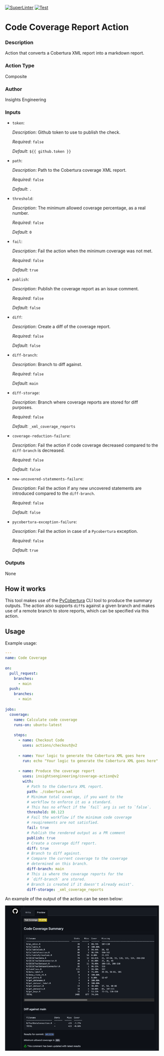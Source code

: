 [![SuperLinter](https://github.com/insightsengineering/coverage-action/actions/workflows/lint.yaml/badge.svg)](https://github.com/insightsengineering/coverage-action/actions/workflows/lint.yaml)
[![Test](https://github.com/insightsengineering/coverage-action/actions/workflows/test.yaml/badge.svg)](https://github.com/insightsengineering/coverage-action/actions/workflows/test.yaml)

<!-- BEGIN_ACTION_DOC -->
# Code Coverage Report Action

### Description

Action that converts a Cobertura XML report into a markdown report.
### Action Type

Composite

### Author

Insights Engineering

### Inputs

* `token`:

  _Description_: Github token to use to publish the check.

  _Required_: `false`

  _Default_: `${{ github.token }}`

* `path`:

  _Description_: Path to the Cobertura coverage XML report.

  _Required_: `false`

  _Default_: `.`

* `threshold`:

  _Description_: The minimum allowed coverage percentage, as a real number.

  _Required_: `false`

  _Default_: `0`

* `fail`:

  _Description_: Fail the action when the minimum coverage was not met.

  _Required_: `false`

  _Default_: `true`

* `publish`:

  _Description_: Publish the coverage report as an issue comment.

  _Required_: `false`

  _Default_: `false`

* `diff`:

  _Description_: Create a diff of the coverage report.

  _Required_: `false`

  _Default_: `false`

* `diff-branch`:

  _Description_: Branch to diff against.

  _Required_: `false`

  _Default_: `main`

* `diff-storage`:

  _Description_: Branch where coverage reports are stored for diff purposes.

  _Required_: `false`

  _Default_: `_xml_coverage_reports`

* `coverage-reduction-failure`:

  _Description_: Fail the action if code coverage decreased compared to the `diff-branch` is decreased.

  _Required_: `false`

  _Default_: `false`

* `new-uncovered-statements-failure`:

  _Description_: Fail the action if any new uncovered statements are introduced compared to the `diff-branch`.

  _Required_: `false`

  _Default_: `false`

* `pycobertura-exception-failure`:

  _Description_: Fail the action in case of a `Pycobertura` exception.

  _Required_: `false`

  _Default_: `true`

### Outputs

None
<!-- END_ACTION_DOC -->

## How it works

This tool makes use of the [PyCobertura](https://github.com/aconrad/pycobertura) CLI tool to produce the summary outputs. The action also supports `diff`s against a given branch and makes use of a remote branch to store reports, which can be specified via this action.

## Usage

Example usage:

```yaml
---
name: Code Coverage

on:
  pull_request:
    branches:
      - main
  push:
    branches:
      - main

jobs:
  coverage:
    name: Calculate code coverage
    runs-on: ubuntu-latest

    steps:
      - name: Checkout Code
        uses: actions/checkout@v2

      - name: Your logic to generate the Cobertura XML goes here
        run: echo "Your logic to generate the Cobertura XML goes here"

      - name: Produce the coverage report
        uses: insightsengineering/coverage-action@v2
        with:
          # Path to the Cobertura XML report.
          path: ./cobertura.xml
          # Minimum total coverage, if you want to the
          # workflow to enforce it as a standard.
          # This has no effect if the `fail` arg is set to `false`.
          threshold: 80.123
          # Fail the workflow if the minimum code coverage
          # reuqirements are not satisfied.
          fail: true
          # Publish the rendered output as a PR comment
          publish: true
          # Create a coverage diff report.
          diff: true
          # Branch to diff against.
          # Compare the current coverage to the coverage
          # determined on this branch.
          diff-branch: main
          # This is where the coverage reports for the
          # `diff-branch` are stored.
          # Branch is created if it doesn't already exist'.
          diff-storage: _xml_coverage_reports
```

An example of the output of the action can be seen below:

![Action output](example.png)
